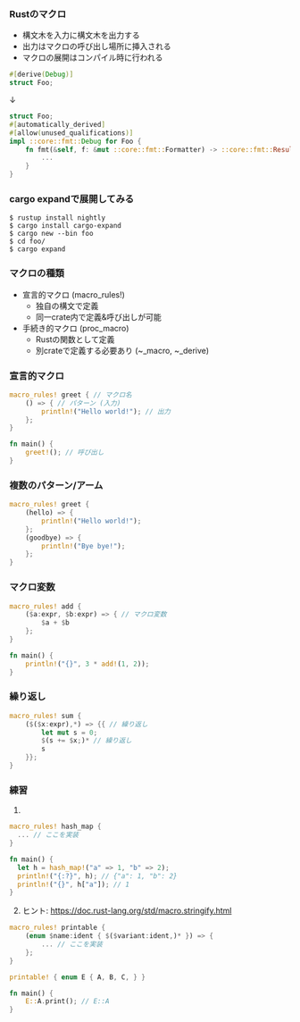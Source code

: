 ### Rustのマクロ
- 構文木を入力に構文木を出力する
- 出力はマクロの呼び出し場所に挿入される
- マクロの展開はコンパイル時に行われる

```rust
#[derive(Debug)]
struct Foo;
```
↓
```rust
struct Foo;
#[automatically_derived]
#[allow(unused_qualifications)]
impl ::core::fmt::Debug for Foo {
    fn fmt(&self, f: &mut ::core::fmt::Formatter) -> ::core::fmt::Result {
        ...
    }
}
```

### cargo expandで展開してみる
```shell
$ rustup install nightly
$ cargo install cargo-expand
$ cargo new --bin foo
$ cd foo/
$ cargo expand
```

### マクロの種類
- 宣言的マクロ (macro_rules!)
    - 独自の構文で定義
    - 同一crate内で定義&呼び出しが可能
- 手続き的マクロ (proc_macro)
    - Rustの関数として定義
    - 別crateで定義する必要あり (~_macro, ~_derive)

### 宣言的マクロ
```rust
macro_rules! greet { // マクロ名
    () => { // パターン (入力)
        println!("Hello world!"); // 出力
    };
}

fn main() {
    greet!(); // 呼び出し
}
```

### 複数のパターン/アーム
```rust
macro_rules! greet {
    (hello) => {
        println!("Hello world!");
    };
    (goodbye) => {
        println!("Bye bye!");
    };
}
```

### マクロ変数
```rust
macro_rules! add {
    ($a:expr, $b:expr) => { // マクロ変数
        $a + $b
    };
}

fn main() {
    println!("{}", 3 * add!(1, 2));
}
```

### 繰り返し
```rust
macro_rules! sum {
    ($($x:expr),*) => {{ // 繰り返し
        let mut s = 0;
        $(s += $x;)* // 繰り返し
        s
    }};
}
```

### 練習
1.
  ```rust
macro_rules! hash_map {
    ... // ここを実装
}

fn main() {
    let h = hash_map!("a" => 1, "b" => 2);
    println!("{:?}", h); // {"a": 1, "b": 2}
    println!("{}", h["a"]); // 1
}
  ```
  
2. ヒント: https://doc.rust-lang.org/std/macro.stringify.html
```rust
macro_rules! printable {
    (enum $name:ident { $($variant:ident,)* }) => {
        ... // ここを実装
    };
}

printable! { enum E { A, B, C, } }

fn main() {
    E::A.print(); // E::A
}
```
